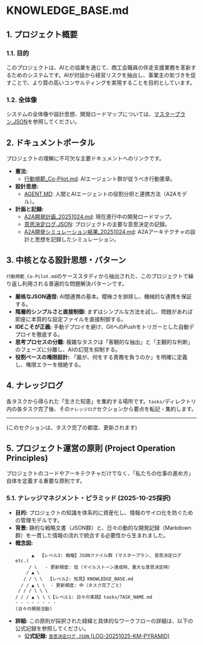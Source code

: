 # KNOWLEDGE_BASE.md

## 1. プロジェクト概要

### 1.1. 目的
このプロジェクトは、AIとの協業を通じて、商工会職員の伴走支援業務を革新するためのシステムです。AIが対話から経営リスクを抽出し、事業主の気づきを促すことで、より質の高いコンサルティングを実現することを目的としています。

### 1.2. 全体像
システムの全体像や設計思想、開発ロードマップについては、[マスタープラン.JSON](_reference_assets/マスタープラン.JSON)を参照してください。

## 2. ドキュメントポータル

プロジェクトの理解に不可欠な主要ドキュメントへのリンクです。

*   **憲法:**
    *   [行動規範_Co-Pilot.md](行動規範_Co-Pilot.md): AIエージェント群が従うべき行動憲章。
*   **設計思想:**
    *   [AGENT.MD](AGENT.MD): 人間とAIエージェントの役割分担と連携方法（A2Aモデル）。
*   **計画と記録:**
    *   [A2A開発計画_20251024.md](A2A開発計画_20251024.md): 現在進行中の開発ロードマップ。
    *   [意思決定ログ.JSON](_reference_assets/意思決定ログ.JSON): プロジェクトの主要な意思決定の記録。
    *   [A2A開発シミュレーション結果_20251024.md](A2A開発シミュレーション結果_20251024.md): A2Aアーキテクチャの設計と思想を記録したシミュレーション。

## 3. 中核となる設計思想・パターン

`行動規範_Co-Pilot.md`のケーススタディから抽出された、このプロジェクトで繰り返し利用される普遍的な問題解決パターンです。

*   **厳格なJSON通信:** AI間連携の基本。曖昧さを排除し、機械的な連携を保証する。
*   **階層的シンプルさと直接制御:** まずはシンプルな方法を試し、問題があれば即座に本質的な設定ファイルを直接制御する。
*   **IDEこそが正義:** 手動デプロイを避け、GitへのPushをトリガーとした自動デプロイを徹底する。
*   **思考プロセスの分離:** 複雑なタスクは「客観的な抽出」と「主観的な判断」のフェーズに分離し、AIの幻覚を抑制する。
*   **役割ベースの権限設計:** 「誰が、何をする責務を負うのか」を明確に定義し、権限エラーを根絶する。

## 4. ナレッジログ

各タスクから得られた「生きた知恵」を集約する場所です。`tasks/`ディレクトリ内の各タスク完了後、その`ナレッジログ`セクションから要点を転記・集約します。

---
(このセクションは、タスク完了の都度、更新されます)

## 5. プロジェクト運営の原則 (Project Operation Principles)

プロジェクトのコードやアーキテクチャだけでなく、「私たちの仕事の進め方」自体を定義する重要な原則です。

### 5.1. ナレッジマネジメント・ピラミッド (2025-10-25採択)

*   **目的:** プロジェクトの知識を体系的に資産化し、情報のサイロ化を防ぐための管理モデルです。
*   **背景:** 静的な戦略文書（JSON群）と、日々の動的な開発記録（Markdown群）を一貫した情報の流れで統合する必要性から生まれました。
*   **概念図:**
    ```
          ▲  【レベル3: 戦略】JSONファイル群 (マスタープラン, 意思決定ログ etc.)
         / \   - 更新頻度: 低（マイルストーン達成時、重大な意思決定時）
        / ▲ \
       / / \ \  【レベル2: 知見】KNOWLEDGE_BASE.md
      / / ▲ \ \  - 更新頻度: 中（タスク完了ごと）
     / / / \ \ \
    / / / ▲ \ \ \【レベル1: 日々の実践】tasks/TASK_NAME.md
    - - - - - - - -
    (日々の開発活動)
    ```
*   **詳細:** この原則が採択された経緯と具体的なワークフローの詳細は、以下の公式記録を参照してください。
    *   **公式記録:** [`意思決定ログ.JSON` (LOG-20251025-KM-PYRAMID)](_reference_assets/意思決定ログ.JSON)
